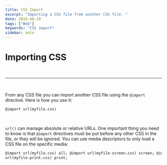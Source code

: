 ```yaml
---
title: CSS Import
excerpt: "Importing a CSS file from another CSS file. "
date: 2019-08-20
tags: ["Web"]
keywords: "CSS import"
sidebar: auto
---
```


# Importing CSS

<br>
<hr>
<br>

From any CSS file you can import another CSS file using the `@import` directive.
Here is how you use it:

```html
@import url(myfile.css)
```

<br>

`url()` can manage absolute or relative URLs.
One important thing you need to know is that `@import` directives must be put before any other CSS in the file, or they will be ignored.
You can use media descriptors to only load a CSS file on the specific media:

```html
@import url(myfile.css) all; @import url(myfile-screen.css) screen; @import
url(myfile-print.css) print;
```

